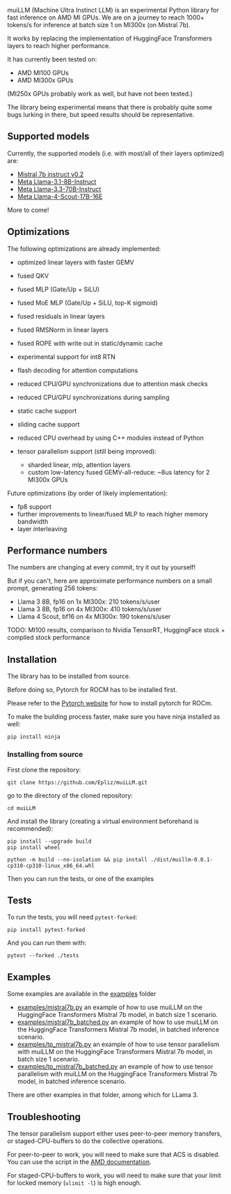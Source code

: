 muiLLM (Machine Ultra Instinct LLM) is an experimental Python library for fast inference on AMD MI GPUs.
We are on a journey to reach 1000+ tokens/s for inference at batch size 1 on MI300x (on Mistral 7b).

It works by replacing the implementation of HuggingFace Transformers layers to reach higher performance.

It has currently been tested on:
* AMD MI100 GPUs
* AMD MI300x GPUs

(MI250x GPUs probably work as well, but have not been tested.)

The library being experimental means that there is probably quite some bugs lurking in there, but speed results should be representative.

## Supported models

Currently, the supported models (i.e. with most/all of their layers optimized) are:
* [Mistral 7b instruct v0.2](https://huggingface.co/mistralai/Mistral-7B-Instruct-v0.2)
* [Meta Llama-3.1-8B-Instruct](https://huggingface.co/meta-llama/Llama-3.1-8B-Instruct)
* [Meta Llama-3.3-70B-Instruct](https://huggingface.co/meta-llama/Llama-3.3-70B-Instruct)
* [Meta Llama-4-Scout-17B-16E](https://huggingface.co/meta-llama/Llama-4-Scout-17B-16E)

More to come!

## Optimizations

The following optimizations are already implemented:
* optimized linear layers with faster GEMV
* fused QKV
* fused MLP (Gate/Up + SiLU)
* fused MoE MLP (Gate/Up + SiLU, top-K sigmoid)
* fused residuals in linear layers
* fused RMSNorm in linear layers
* fused ROPE with write out in static/dynamic cache
* experimental support for int8 RTN
* flash decoding for attention computations
* reduced CPU/GPU synchronizations due to attention mask checks
* reduced CPU/GPU synchronizations during sampling
* static cache support
* sliding cache support
* reduced CPU overhead by using C++ modules instead of Python

* tensor parallelism support (still being improved):
    * sharded linear, mlp, attention layers
    * custom low-latency fused GEMV-all-reduce: ~8us latency for 2 MI300x GPUs

Future optimizations (by order of likely implementation):
* fp8 support
* further improvements to linear/fused MLP to reach higher memory bandwidth
* layer interleaving

## Performance numbers

The numbers are changing at every commit, try it out by yourself!

But if you can't, here are approximate performance numbers on a small prompt, generating 256 tokens:
* Llama 3 8B, fp16 on 1x MI300x: 210 tokens/s/user
* Llama 3 8B, fp16 on 4x MI300x: 410 tokens/s/user
* Llama 4 Scout, bf16 on 4x MI300x: 190 tokens/s/user

TODO: MI100 results, comparison to Nvidia TensorRT, HuggingFace stock + compiled stock performance

## Installation

The library has to be installed from source.

Before doing so, Pytorch for ROCM has to be installed first.

Please refer to the [Pytorch website](https://pytorch.org/get-started/locally/) for how to install pytorch for ROCm.

To make the building process faster, make sure you have ninja installed as well:

```shell
pip install ninja
```

### Installing from source

First clone the repository:

```shell
git clone https://github.com/Epliz/muiLLM.git
```

go to the directory of the cloned repository:

```shell
cd muiLLM
```

And install the library (creating a virtual environment beforehand is recommended):

```shell
pip install --upgrade build
pip install wheel

python -m build --no-isolation && pip install ./dist/muillm-0.0.1-cp310-cp310-linux_x86_64.whl
```

Then you can run the tests, or one of the examples

## Tests

To run the tests, you will need `pytest-forked`:
```shell
pip install pytest-forked
```

And you can run them with:
```shell
pytest --forked ./tests
```

## Examples

Some examples are available in the [examples](examples/) folder

* [examples/mistral7b.py](examples/mistral7b.py) an example of how to use muiLLM on the HuggingFace Transformers Mistral 7b model, in batch size 1 scenario.
* [examples/mistral7b_batched.py](examples/mistral7b_batched.py) an example of how to use muiLLM on the HuggingFace Transformers Mistral 7b model, in batched inference scenario.
* [examples/tp_mistral7b.py](examples/tp_mistral7b.py) an example of how to use tensor parallelism with muiLLM on the HuggingFace Transformers Mistral 7b model, in batch size 1 scenario.
* [examples/tp_mistral7b_batched.py](examples/tp_mistral7b_batched.py) an example of how to use tensor parallelism with muiLLM on the HuggingFace Transformers Mistral 7b model, in batched inference scenario.

There are other examples in that folder, among which for LLama 3.

## Troubleshooting

The tensor parallelism support either uses peer-to-peer memory transfers, or staged-CPU-buffers to do the collective operations.

For peer-to-peer to work, you will need to make sure that ACS is disabled. You can use the script in the [AMD documentation](https://dcgpu.docs.amd.com/projects/gpu-cluster-networking/en/develop/how-to/single-node-config.html#configuration-scripts).

For staged-CPU-buffers to work, you will need to make sure that your limit for locked memory (`ulimit -l`) is high enough.